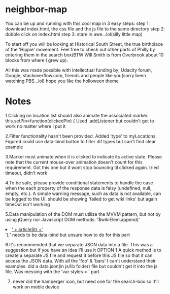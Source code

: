 # neighbor-map
You can be up and running with this cool map in 3 easy steps:
step 1: download index.html, the css file and the js file to the same directory
step 2: dubble click on index.html
step 3: stare in awe...lol(silly little map)

To start off you will be looking at Historical South Street, the true birthplace of the 'Hippie' 
movement. Feel free to check out other parts of Philly by entering them in the search box(BTW Will Smith is from Overbrook
about 10 blocks from where I grew up).

All this was made possible with intellectual funding by; Udacity forum, Google, stackoverflow.com, friends
and people like you(sorry been watching PBS...lol)
hope you like the holloween theme
# Notes
1.Clicking on location list should also animate the associated marker. this.setPin=function(clickedPin) {
  Used .addListener but couldn't get to work no matter where I put it
  
2.Filter functionality hasn't been provided. Added 'type' to myLocations. Figured could use data-bind button to filter dif types
  but can't find clear example
  
3.Marker must animate when it is clicked to indicate its active state. Please note that the current mouse-over animation doesn't count for    this requirement. Got this one but it wont stop bouncing til clicked again. tried timeout, didn't work

4.To be safe, please provide conditional statements to handle the case when the each property of the response data is falsy (undefined, null, empty, etc.). A simple warning message, such as data is not available, can be logged to the UI. should be showing 'failed to get wiki links' but again timeOut isn't working

5.Data manipulation of the DOM must utilize the MVVM pattern, but not by using jQuery nor Javascript DOM methods.
  '$wikiElem.append('<li><a href="'+ url +'">' + articleStr +'</a></li>');' needs to be data-bind but unsure how to do for this part
  
6.It's recommended that we separate JSON data into a file. This was a suggestion but if you have an idea I'll use it
OPTION 1
A quick method is to create a separate JS file and request it before this JS file so that it can access the JSON data.
  With all the 'foo' & 'bars' I can't understand their examples. did a data.json(in js/lib folder) file but couldn't get it into the js file. Was messing with the 'var styles = ' part
  
7. never did the hamberger icon, but need one for the search-box so it'll work on moble device

